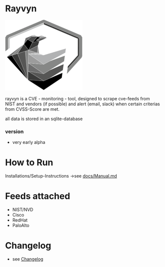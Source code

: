

# Rayvyn

<img src="rvn/docs/rayvyn_logo.png" width="250px">

rayvyn is a CVE - monitoring - tool, designed to scrape cve-feeds
from NIST and vendors (if possible) and alert (email, slack)
when certain criterias from CVSS-Score are met.

all data is stored in an sqlite-database

### version

- very early alpha


# How to Run

Installations/Setup-Instructions ->see [docs/Manual.md](rvn/docs/Manual.md)


# Feeds attached

- NIST/NVD
- Cisco
- RedHat
- PaloAlto


# Changelog

- see [Changelog](rvn/docs/changelog.md)
